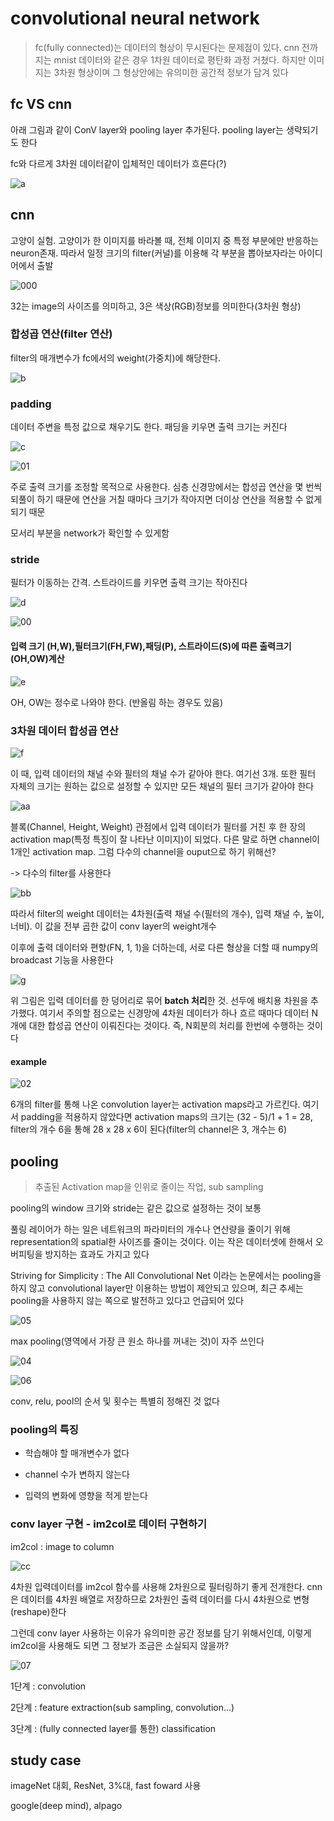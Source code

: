 # convolutional neural network

> fc(fully connected)는 데이터의 형상이 무시된다는 문제점이 있다. cnn 전까지는 mnist 데이터와 같은 경우 1차원 데이터로 평탄화 과정 거쳤다. 하지만 이미지는 3차원 형상이며 그 형상안에는 유의미한 공간적 정보가 담겨 있다





## fc VS cnn



아래 그림과 같이 ConV layer와 pooling layer 추가된다. pooling layer는 생략되기도 한다

fc와 다르게 3차원 데이터같이 입체적인 데이터가 흐른다(?)



![a](./a.jpg)





## cnn

고양이 실험. 고양이가 한 이미지를 바라볼 때, 전체 이미지 중 특정 부분에만 반응하는 neuron존재. 따라서 일정 크기의 filter(커널)를 이용해 각 부분을 뽑아보자라는 아이디어에서 출발



![000](./000.jpg)



32는 image의 사이즈를 의미하고, 3은 색상(RGB)정보를 의미한다(3차원 형상)



### 합성곱 연산(filter 연산)



filter의 매개변수가 fc에서의 weight(가중치)에 해당한다.



![b](./b.png)





### padding



데이터 주변을 특정 값으로 채우기도 한다. 패딩을 키우면 출력 크기는 커진다





![c](./c.png)





![01](./01.jpg)





주로 출력 크기를 조정할 목적으로 사용한다. 심층 신경망에서는 합성곱 연산을 몇 번씩 되풀이 하기 때문에 연산을 거칠 때마다 크기가 작아지면 더이상 연산을 적용할 수 없게 되기 때문

모서리 부분을 network가 확인할 수 있게함



### stride



필터가 이동하는 간격. 스트라이드를 키우면 출력 크기는 작아진다



![d](./d.png)





![00](./00.jpg)





#### 입력 크기 (H,W),필터크기(FH,FW),패딩(P), 스트라이드(S)에 따른 출력크기(OH,OW)계산



![e](./e.png)



OH, OW는 정수로 나와야 한다. (반올림 하는 경우도 있음)







### 3차원 데이터 합성곱 연산



![f](./f.jpg)



이 때, 입력 데이터의 채널 수와 필터의 채널 수가 같아야 한다. 여기선 3개. 또한 필터 자체의 크기는 원하는 값으로 설정할 수 있지만 모든 채널의 필터 크기가 같아야 한다



![aa](./aa.png)



블록(Channel, Height, Weight) 관점에서 입력 데이터가 필터를 거친 후 한 장의 activation map(특정 특징이 잘 나타난 이미지)이 되었다. 다른 말로 하면 channel이 1개인 activation map. 그럼 다수의 channel을 ouput으로 하기 위해선?

-> 다수의 filter를 사용한다



![bb](./bb.png)





따라서 filter의 weight 데이터는 4차원(출력 채널 수(필터의 개수), 입력 채널 수, 높이, 너비). 이 값을 전부 곱한 값이 conv layer의 weight개수

이후에 출력 데이터와 편향(FN, 1, 1)을 더하는데, 서로 다른 형상을 더할 때 numpy의 broadcast 기능을 사용한다





![g](./g.png)





위 그림은 입력 데이터를 한 덩어리로 묶어 **batch 처리**한 것. 선두에 배치용 차원을 추가했다. 여기서 주의할 점으로는 신경망에 4차원 데이터가 하나 흐르 때마다 데이터 N개에 대한 합성곱 연산이 이뤄진다는 것이다. 즉, N회분의 처리를 한번에 수행하는 것이다





#### example



![02](./02.jpg)





6개의 filter를 통해 나온 convolution layer는 activation maps라고 가르킨다. 여기서 padding을 적용하지 않았다면 activation maps의 크기는 (32 - 5)/1 + 1 = 28, filter의 개수 6을 통해 28 x 28 x 6이 된다(filter의 channel은 3, 개수는 6)









## pooling

>  추출된 Activation map을 인위로 줄이는 작업, sub sampling

pooling의 window 크기와 stride는 같은 값으로 설정하는 것이 보통

풀링 레이어가 하는 일은 네트워크의 파라미터의 개수나 연산량을 줄이기 위해 representation의 spatial한 사이즈를 줄이는 것이다. 이는 작은 데이터셋에 한해서 오버피팅을 방지하는 효과도 가지고 있다

Striving for Simplicity : The All Convolutional Net 이라는 논문에서는 pooling을 하지 않고 convolutional layer만 이용하는 방법이 제안되고 있으며, 최근 추세는 pooling을 사용하지 않는 쪽으로 발전하고 있다고 언급되어 있다





![05](./05.jpg)





max pooling(영역에서 가장 큰 원소 하나를 꺼내는 것)이 자주 쓰인다



![04](./04.jpg)





![06](./06.jpg)



conv, relu, pool의 순서 및 횟수는 특별히 정해진 것 없다



### pooling의 특징



* 학습해야 할 매개변수가 없다



* channel 수가 변하지 않는다



* 입력의 변화에 영향을 적게 받는다





### conv layer 구현 - im2col로 데이터 구현하기

im2col : image to column



![cc](./cc.jpg)



4차원 입력데이터를 im2col 함수를 사용해 2차원으로 필터링하기 좋게 전개한다. cnn은 데이터를 4차원 배열로 저장하므로 2차원인 출력 데이터를 다시 4차원으로 변형(reshape)한다



그런데 conv layer 사용하는 이유가 유의미한 공간 정보를 담기 위해서인데, 이렇게 im2col을 사용해도 되면 그 정보가 조금은 소실되지 않을까?





![07](./07.jpg)



1단계 : convolution

2단계 : feature extraction(sub sampling, convolution...)

3단계 : (fully connected layer를 통한) classification



## study case

imageNet 대회, ResNet, 3%대, fast foward 사용

google(deep mind), alpago